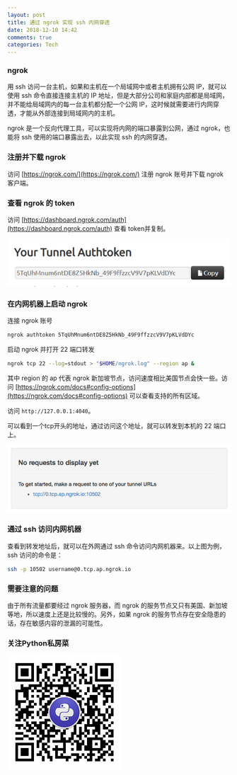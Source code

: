 ```yaml
---
layout: post
title: 通过 ngrok 实现 ssh 内网穿透
date: 2018-12-10 14:42
comments: true
categories: Tech
---
```


### ngrok

用 ssh 访问一台主机，如果和主机在一个局域网中或者主机拥有公网 IP，就可以使用 ssh 命令直接连接主机的 IP 地址，但是大部分公司和家庭内部都是局域网，并不能给局域网内的每一台主机都分配一个公网 IP，这时候就需要进行内网穿透，才能从外部连接到局域网内的主机。

ngrok 是一个反向代理工具，可以实现将内网的端口暴露到公网，通过 ngrok，也能将 ssh 使用的端口暴露出去，以此实现 ssh 的内网穿透。

### 注册并下载 ngrok

访问 [https://ngrok.com/](https://ngrok.com/) 注册 ngrok 账号并下载 ngrok 客户端。

### 查看 ngrok 的 token

访问 [https://dashboard.ngrok.com/auth](https://dashboard.ngrok.com/auth) 查看 token并复制。

![](/upload/20181210_01.png)

### 在内网机器上启动 ngrok

连接 ngrok 账号

```bash
ngrok authtoken 5TqUhMnum6ntDE8Z5HkNb_49F9ffzzcV9V7pKLVdDYc
```

启动 ngrok 并打开 22 端口转发

```bash
ngrok tcp 22 --log=stdout > "$HOME/ngrok.log" --region ap &
```

其中 region 的 ap 代表 ngrok 新加坡节点，访问速度相比美国节点会快一些。访问 [https://ngrok.com/docs#config-options](https://ngrok.com/docs#config-options) 可以查看支持的所有区域。

访问 `http://127.0.0.1:4040`。

可以看到一个tcp开头的地址，通过访问这个地址，就可以转发到本机的 22 端口上。

![](/upload/20181210_02.png)

### 通过 ssh 访问内网机器

查看到转发地址后，就可以在外网通过 ssh 命令访问内网机器来。以上图为例，ssh 访问的命令是：

```bash
ssh -p 10502 username@0.tcp.ap.ngrok.io
```

### 需要注意的问题

由于所有流量都要经过 ngrok 服务器，而 ngrok 的服务节点又只有美国、新加坡等地，所以速度上还是比较慢的。另外，如果 ngrok 的服务节点存在安全隐患的话，存在敏感内容的泄漏的可能性。

### 关注Python私房菜

![](/upload/wechat-qrcode.jpg)
